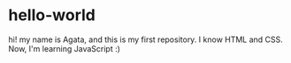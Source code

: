 # hello-world
hi! my name is Agata, and this is my first repository.
I know HTML and CSS. Now, I'm learning JavaScript :)
